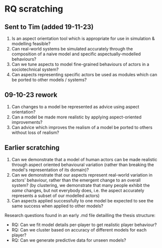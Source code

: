 # RQ scratching

## Sent to Tim (added 19-11-23)

1. Is an aspect orientation tool which is appropriate for use in simulation &
   modelling feasible?
2. Can real-world systems be simulated accurately through the composition of a
   naive model and specific aspectually-modelled behaviours?
3. Can we tune aspects to model fine-grained behaviours of actors in a
   sociotechnical system?
4. Can aspects representing specific actors be used as modules which can be
   ported to other models / systems?

## 09-10-23 rework
1. Can changes to a model be represented as advice using aspect orientation?
2. Can a model be made more realistic by applying aspect-oriented improvements?
3. Can advice which improves the realism of a model be ported to others without
   loss of realism?

## Earlier scratching

1. Can we demonstrate that a model of human actors can be made realistic through
   aspect oriented behavioural variation (rather than breaking the model's
   representation of its domain)?
2. Can we demonstrate that our aspects represent real-world variation in actors'
   behaviour, rather than the emergent change to an overall system? (by
   clustering, we demonstrate that many people exhibit the _same_ changes, but
   not everybody does, i.e. the aspect accurately represents a subset of our
   modelled actors)
3. Can aspects applied successfully to one model be expected to see the same
   success when applied to other models?

Research questions found in an early .md file detailling the thesis structure:
- RQ: Can we fit model details per-player to get realistic player behaviour?
- RQ: Can we cluster based on accuracy of different models for each player?
- RQ: Can we generate predictive data for unseen models?

